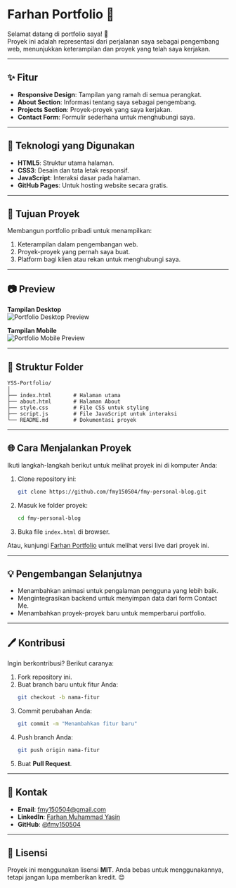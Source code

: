 # Farhan Portfolio 🌟
Selamat datang di portfolio saya! 🎉  
Proyek ini adalah representasi dari perjalanan saya sebagai pengembang web, menunjukkan keterampilan dan proyek yang telah saya kerjakan.

---

## ✨ Fitur
- **Responsive Design**: Tampilan yang ramah di semua perangkat.
- **About Section**: Informasi tentang saya sebagai pengembang.
- **Projects Section**: Proyek-proyek yang saya kerjakan.
- **Contact Form**: Formulir sederhana untuk menghubungi saya.

---

## 🚀 Teknologi yang Digunakan
- **HTML5**: Struktur utama halaman.
- **CSS3**: Desain dan tata letak responsif.
- **JavaScript**: Interaksi dasar pada halaman.
- **GitHub Pages**: Untuk hosting website secara gratis.

---

## 🎯 Tujuan Proyek
Membangun portfolio pribadi untuk menampilkan:
1. Keterampilan dalam pengembangan web.
2. Proyek-proyek yang pernah saya buat.
3. Platform bagi klien atau rekan untuk menghubungi saya.

---

## 📷 Preview
**Tampilan Desktop**  
![Portfolio Desktop Preview](https://via.placeholder.com/800x400)  

**Tampilan Mobile**  
![Portfolio Mobile Preview](https://via.placeholder.com/400x800)

---

## 📂 Struktur Folder
```
YSS-Portfolio/
│
├── index.html       # Halaman utama
├── about.html       # Halaman About
├── style.css        # File CSS untuk styling
├── script.js        # File JavaScript untuk interaksi
└── README.md        # Dokumentasi proyek
```

---

## 🌐 Cara Menjalankan Proyek
Ikuti langkah-langkah berikut untuk melihat proyek ini di komputer Anda:

1. Clone repository ini:
   ```bash
   git clone https://github.com/fmy150504/fmy-personal-blog.git
   ```
2. Masuk ke folder proyek:
   ```bash
   cd fmy-personal-blog
   ```
3. Buka file `index.html` di browser.

Atau, kunjungi [Farhan Portfolio](https://fmy150504.github.io/fmy-personal-blog/) untuk melihat versi live dari proyek ini.

---

## 💡 Pengembangan Selanjutnya
- Menambahkan animasi untuk pengalaman pengguna yang lebih baik.
- Mengintegrasikan backend untuk menyimpan data dari form Contact Me.
- Menambahkan proyek-proyek baru untuk memperbarui portfolio.

---

## 🖊️ Kontribusi
Ingin berkontribusi? Berikut caranya:
1. Fork repository ini.
2. Buat branch baru untuk fitur Anda:
   ```bash
   git checkout -b nama-fitur
   ```
3. Commit perubahan Anda:
   ```bash
   git commit -m "Menambahkan fitur baru"
   ```
4. Push branch Anda:
   ```bash
   git push origin nama-fitur
   ```
5. Buat **Pull Request**.

---

## 🤝 Kontak
- **Email**: fmy150504@gmail.com
- **LinkedIn**: [Farhan Muhammad Yasin](https://www.linkedin.com/in/farhan-muhammad-yasin-aa905a241/)
- **GitHub**: [@fmy150504](https://github.com/fmy150504)

---

## 📜 Lisensi
Proyek ini menggunakan lisensi **MIT**. Anda bebas untuk menggunakannya, tetapi jangan lupa memberikan kredit. 😊
